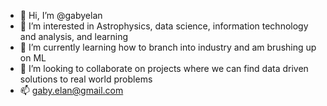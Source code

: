 - 👋 Hi, I’m @gabyelan
- 👀 I’m interested in Astrophysics, data science, 
information technology and analysis, and learning
- 🌱 I’m currently learning how to branch into industry and am brushing up on ML
- 💞️ I’m looking to collaborate on projects where 
we can find data driven solutions to real world problems
- 📫 gaby.elan@gmail.com

<!---
gabyelan/gabyelan is a ✨ special ✨ repository because its `README.md` (this file) appears on your GitHub profile.
You can click the Preview link to take a look at your changes.
--->
